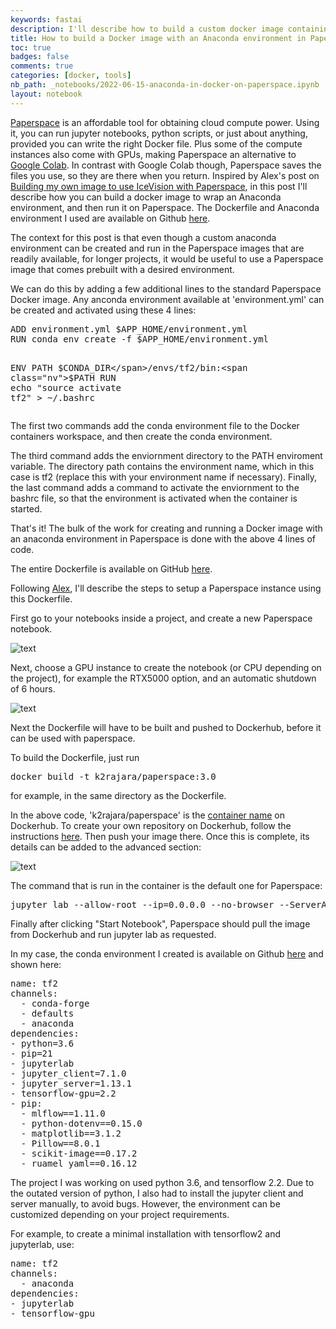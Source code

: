 ```yaml
---
keywords: fastai
description: I'll describe how to build a custom docker image containing an anaconda environment which can be run on Paperspace.
title: How to build a Docker image with an Anaconda environment in Paperspace?
toc: true 
badges: false
comments: true
categories: [docker, tools]
nb_path: _notebooks/2022-06-15-anaconda-in-docker-on-paperspace.ipynb
layout: notebook
---
```


<!--
#################################################
### THIS FILE WAS AUTOGENERATED! DO NOT EDIT! ###
#################################################
# file to edit: _notebooks/2022-06-15-anaconda-in-docker-on-paperspace.ipynb
-->

<div class="container" id="notebook-container">
        
<div class="cell border-box-sizing text_cell rendered"><div class="inner_cell">
<div class="text_cell_render border-box-sizing rendered_html">
<p><a href="https://www.paperspace.com/">Paperspace</a> is an affordable tool for obtaining cloud compute power. Using it, you can run jupyter notebooks, python scripts, or just about anything, provided you can write the right Docker file. Plus some of the compute instances also come with GPUs, making Paperspace an alternative to <a href="https://colab.research.google.com/">Google Colab</a>. In contrast with Google Colab though, Paperspace saves the files you use, so they are there when you return. Inspired by Alex's post on <a href="https://mlops.systems/tools/docker/computervision/2022/03/25/paperspace-docker-icevision.html">Building my own image to use IceVision with Paperspace</a>, in this post I'll describe how you can build a docker image to wrap an Anaconda environment, and then run it on Paperspace. The Dockerfile and Anaconda environment I used are available on Github <a href="https://github.com/krishanr/paperspaceconda">here</a>.</p>
<p>The context for this post is that even though a custom anaconda environment can be created and run in the Paperspace images that are readily available, for longer projects, it would be useful to use a Paperspace image that comes prebuilt with a desired environment.</p>

</div>
</div>
</div>
<div class="cell border-box-sizing text_cell rendered"><div class="inner_cell">
<div class="text_cell_render border-box-sizing rendered_html">
<p>We can do this by adding a few additional lines to the standard Paperspace Docker image. Any anconda environment available at 'environment.yml' can be created and activated using these 4 lines:</p>

</div>
</div>
</div>
<div class="cell border-box-sizing text_cell rendered"><div class="inner_cell">
<div class="text_cell_render border-box-sizing rendered_html">
<div class="highlight"><pre><span></span><span class="k">ADD</span> environment.yml <span class="nv">$APP_HOME</span>/environment.yml
<span class="k">RUN</span> conda env create -f <span class="nv">$APP_HOME</span>/environment.yml

<span class="k">ENV</span> PATH <span class="nv">$CONDA_DIR</span>/envs/tf2/bin:<span class="nv">$PATH</span>
<span class="k">RUN</span> <span class="nb">echo</span> <span class="s2">&quot;source activate tf2&quot;</span> &gt; ~/.bashrc
</pre></div>

</div>
</div>
</div>
<div class="cell border-box-sizing text_cell rendered"><div class="inner_cell">
<div class="text_cell_render border-box-sizing rendered_html">
<p>The first two commands add the conda environment file to the Docker containers workspace, and then create the conda environment.</p>
<p>The third command adds the enviornment directory to the PATH enviroment variable. The directory path contains the environment name, which in this case is tf2 (replace this with your environment name if necessary). Finally, the last command adds a command to activate the enviornment to the bashrc file, so that the environment is activated when the container is started.</p>
<p>That's it! The bulk of the work for creating and running a Docker image with an anaconda environment in Paperspace is done with the above 4 lines of code.</p>
<p>The entire Dockerfile is available on GitHub <a href="https://github.com/krishanr/paperspaceconda/blob/master/Dockerfile">here</a>.</p>

</div>
</div>
</div>
<div class="cell border-box-sizing text_cell rendered"><div class="inner_cell">
<div class="text_cell_render border-box-sizing rendered_html">
<p>Following <a href="https://mlops.systems/tools/docker/computervision/2022/03/25/paperspace-docker-icevision.html">Alex</a>, I'll describe the steps to setup a Paperspace instance using this Dockerfile.</p>
<p>First go to your notebooks inside a project, and create a new Paperspace notebook.</p>
<p><img src="/fastpages/images/copied_from_nb/paperspace1.png" alt="text"></p>

</div>
</div>
</div>
<div class="cell border-box-sizing text_cell rendered"><div class="inner_cell">
<div class="text_cell_render border-box-sizing rendered_html">
<p>Next, choose a GPU instance to create the notebook (or CPU depending on the project), for example the RTX5000 option, and an automatic shutdown of 6 hours.</p>
<p><img src="/fastpages/images/copied_from_nb/paperspace2.png" alt="text"></p>

</div>
</div>
</div>
<div class="cell border-box-sizing text_cell rendered"><div class="inner_cell">
<div class="text_cell_render border-box-sizing rendered_html">
<p>Next the Dockerfile will have to be built and pushed to Dockerhub, before it can be used with paperspace.</p>
<p>To build the Dockerfile, just run</p>
<div class="highlight"><pre><span></span>docker build -t k2rajara/paperspace:3.0
</pre></div>
<p>for example, in the same directory as the Dockerfile.</p>
<p>In the above code, 'k2rajara/paperspace' is the <a href="https://hub.docker.com/r/k2rajara/paperspace">container name</a> on Dockerhub.  To create your own repository on Dockerhub, follow the instructions <a href="https://docs.docker.com/docker-hub/">here</a>. Then push your image there. Once this is complete, its details can be added to the advanced section:</p>
<p><img src="/fastpages/images/copied_from_nb/paperspace3.png" alt="text"></p>

</div>
</div>
</div>
<div class="cell border-box-sizing text_cell rendered"><div class="inner_cell">
<div class="text_cell_render border-box-sizing rendered_html">
<p>The command that is run in the container is the default one for Paperspace:</p>
<div class="highlight"><pre><span></span>jupyter lab --allow-root --ip<span class="o">=</span><span class="m">0</span>.0.0.0 --no-browser --ServerApp.trust_xheaders<span class="o">=</span>True --ServerApp.disable_check_xsrf<span class="o">=</span>False --ServerApp.allow_remote_access<span class="o">=</span>True --ServerApp.allow_origin<span class="o">=</span><span class="s1">&#39;*&#39;</span> --ServerApp.allow_credentials<span class="o">=</span>True
</pre></div>
<p>Finally after clicking "Start Notebook", Paperspace should pull the image from Dockerhub and run jupyter lab as requested.</p>

</div>
</div>
</div>
<div class="cell border-box-sizing text_cell rendered"><div class="inner_cell">
<div class="text_cell_render border-box-sizing rendered_html">
<p>In my case, the conda environment I created is available on Github <a href="https://github.com/krishanr/paperspaceconda/blob/master/environment.yml">here</a> and shown here:</p>
<div class="highlight"><pre><span></span><span class="nt">name</span><span class="p">:</span> <span class="l l-Scalar l-Scalar-Plain">tf2</span>
<span class="nt">channels</span><span class="p">:</span>
  <span class="p p-Indicator">-</span> <span class="l l-Scalar l-Scalar-Plain">conda-forge</span>
  <span class="p p-Indicator">-</span> <span class="l l-Scalar l-Scalar-Plain">defaults</span>
  <span class="p p-Indicator">-</span> <span class="l l-Scalar l-Scalar-Plain">anaconda</span>
<span class="nt">dependencies</span><span class="p">:</span>
<span class="p p-Indicator">-</span> <span class="l l-Scalar l-Scalar-Plain">python=3.6</span>
<span class="p p-Indicator">-</span> <span class="l l-Scalar l-Scalar-Plain">pip=21</span>
<span class="p p-Indicator">-</span> <span class="l l-Scalar l-Scalar-Plain">jupyterlab</span>
<span class="p p-Indicator">-</span> <span class="l l-Scalar l-Scalar-Plain">jupyter_client=7.1.0</span>
<span class="p p-Indicator">-</span> <span class="l l-Scalar l-Scalar-Plain">jupyter_server=1.13.1</span>
<span class="p p-Indicator">-</span> <span class="l l-Scalar l-Scalar-Plain">tensorflow-gpu=2.2</span>
<span class="p p-Indicator">-</span> <span class="nt">pip</span><span class="p">:</span>
  <span class="p p-Indicator">-</span> <span class="l l-Scalar l-Scalar-Plain">mlflow==1.11.0</span>
  <span class="p p-Indicator">-</span> <span class="l l-Scalar l-Scalar-Plain">python-dotenv==0.15.0</span>
  <span class="p p-Indicator">-</span> <span class="l l-Scalar l-Scalar-Plain">matplotlib==3.1.2</span>
  <span class="p p-Indicator">-</span> <span class="l l-Scalar l-Scalar-Plain">Pillow==8.0.1</span>
  <span class="p p-Indicator">-</span> <span class="l l-Scalar l-Scalar-Plain">scikit-image==0.17.2</span>
  <span class="p p-Indicator">-</span> <span class="l l-Scalar l-Scalar-Plain">ruamel_yaml==0.16.12</span>
</pre></div>

</div>
</div>
</div>
<div class="cell border-box-sizing text_cell rendered"><div class="inner_cell">
<div class="text_cell_render border-box-sizing rendered_html">
<p>The project I was working on used python 3.6, and tensorflow 2.2. Due to the outated version of python, I also had to install the jupyter client and server manually, to avoid bugs. However, the environment can be customized depending on your project requirements.</p>
<p>For example, to create a minimal installation with tensorflow2 and jupyterlab, use:</p>
<div class="highlight"><pre><span></span><span class="nt">name</span><span class="p">:</span> <span class="l l-Scalar l-Scalar-Plain">tf2</span>
<span class="nt">channels</span><span class="p">:</span>
  <span class="p p-Indicator">-</span> <span class="l l-Scalar l-Scalar-Plain">anaconda</span>
<span class="nt">dependencies</span><span class="p">:</span>
<span class="p p-Indicator">-</span> <span class="l l-Scalar l-Scalar-Plain">jupyterlab</span>
<span class="p p-Indicator">-</span> <span class="l l-Scalar l-Scalar-Plain">tensorflow-gpu</span>
</pre></div>

</div>
</div>
</div>
</div>
 

